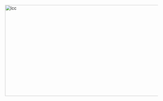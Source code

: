 <img width="605" height="303" alt="lcc" src="https://github.com/user-attachments/assets/e29d81af-a7cb-4c7d-8a2f-dd1a9acdf8ba" />
